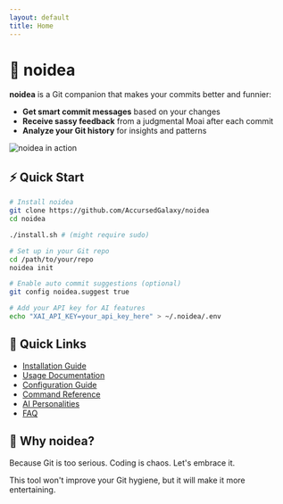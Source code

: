 ```yaml
---
layout: default
title: Home
---
```


# 🧠 noidea

**noidea** is a Git companion that makes your commits better and funnier:

- **Get smart commit messages** based on your changes
- **Receive sassy feedback** from a judgmental Moai after each commit
- **Analyze your Git history** for insights and patterns

![noidea in action](/assets/images/header.png)

## ⚡ Quick Start

```bash
# Install noidea
git clone https://github.com/AccursedGalaxy/noidea
cd noidea

./install.sh # (might require sudo)

# Set up in your Git repo
cd /path/to/your/repo
noidea init

# Enable auto commit suggestions (optional)
git config noidea.suggest true

# Add your API key for AI features
echo "XAI_API_KEY=your_api_key_here" > ~/.noidea/.env
```

## 🔗 Quick Links

- [Installation Guide](./installation.html)
- [Usage Documentation](./usage.html)
- [Configuration Guide](./configuration.html)
- [Command Reference](./commands.html)
- [AI Personalities](./personalities.html)
- [FAQ](./faq.html)

## 🤯 Why noidea?

Because Git is too serious. Coding is chaos. Let's embrace it.

This tool won't improve your Git hygiene, but it will make it more entertaining. 
